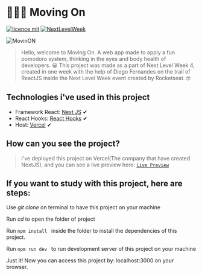 # 🏃🏾‍♂️ Moving On

[![licence mit](https://img.shields.io/github/license/ChristopherMarques/moving.on)](https://github.com/ChristopherMarques/moving.on/blob/main/LICENSE)
[![NextLevelWeek](https://img.shields.io/badge/Part%20of%20NextLevelWeek-purple)](https://nextlevelweek.com/inscricao/5)

![MovinON](https://user-images.githubusercontent.com/40878232/115819372-145e0680-a3d5-11eb-8884-debf55d58d9b.png)

> Hello, welcome to Moving On. A web app made to apply a fun pomodoro system, thinking in the eyes and body health of developers. 😀
> This project was made as a part of Next Level Week 4, created in one week with the help of Diego Fernandes on the trail of ReactJS inside the Next Level Week event created by Rocketseat. 🤓

## Technologies i've used in this project

* Framework React: [Next JS](https://nextjs.org) ✔
* React Hooks: [React Hooks](https://pt-br.reactjs.org/docs/hooks-intro.html) ✔
* Host: [Vercel](https://vercel.com) ✔

## How can you see the project?

> I've deployed this project on Vercel(The company that have created NextJS), and you can see a live preview here: [`Live Preview`](https://moving-on.vercel.app)

## If you want to study with this project, here are steps:

Use *git clone <repo>* on terminal to have this project on your machine

Run *cd <folder of project>* to open the folder of project

Run ```npm install ``` inside the folder to install the dependencies of this project.

Run ```npm run dev ``` to run development server of this project on your machine

Just it! Now you can access this project by: localhost:3000 on your browser.
